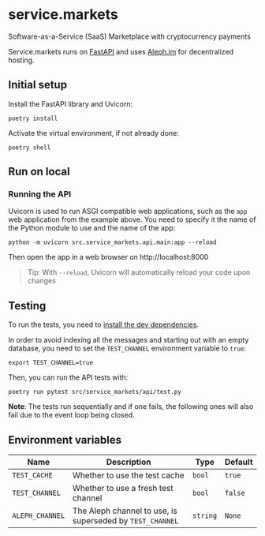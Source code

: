 # service.markets
Software-as-a-Service (SaaS) Marketplace with cryptocurrency payments

Service.markets runs on [FastAPI](https://fastapi.tiangolo.com/) and uses [Aleph.im](https://aleph.im/) for decentralized hosting. 
## Initial setup
Install the FastAPI library and Uvicorn:
```shell
poetry install
```
Activate the virtual environment, if not already done:
```shell
poetry shell
```

## Run on local

### Running the API
Uvicorn is used to run ASGI compatible web applications, such as the `app`
web application from the example above. You need to specify it the name of the
Python module to use and the name of the app:
```shell
python -m uvicorn src.service_markets.api.main:app --reload
```

Then open the app in a web browser on http://localhost:8000

> Tip: With `--reload`, Uvicorn will automatically reload your code upon changes  

## Testing
To run the tests, you need to [install the dev dependencies](#installing-dev-dependencies).

In order to avoid indexing all the messages and starting out with an empty database, you need to set the `TEST_CHANNEL` environment variable to `true`:
```shell
export TEST_CHANNEL=true
```

Then, you can run the API tests with:
```shell
poetry run pytest src/service_markets/api/test.py
```

**Note**: The tests run sequentially and if one fails, the following ones will also fail due to the event loop being closed.

## Environment variables

| Name            | Description                                               | Type     | Default |
|-----------------|-----------------------------------------------------------|----------|---------|
| `TEST_CACHE`    | Whether to use the test cache                             | `bool`   | `true`  |
| `TEST_CHANNEL`  | Whether to use a fresh test channel                       | `bool`   | `false` |
| `ALEPH_CHANNEL` | The Aleph channel to use, is superseded by `TEST_CHANNEL` | `string` | `None`  |